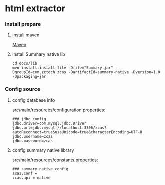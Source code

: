 html extractor
===============

### Install prepare ###

1. install maven

    [Maven](http://maven.apache.org/)

2. install Summary native lib

    ```
    cd docs/lib
    mvn install:install-file -Dfile="Summary.jar" -DgroupId=com.zctech.zcas -DartifactId=summary-native -Dversion=1.0 -Dpackaging=jar
    ```

### Config source ###

1. config database info

    src/main/resources/configuration.properties:

    ```
    ### jdbc config
    jdbc.driver=com.mysql.jdbc.Driver
    jdbc.url=jdbc:mysql://localhost:3306/zcas?autoReconnect=true&useUnicode=true&characterEncoding=UTF-8
    jdbc.username=zcas
    jdbc.password=zcas
    ```

2. config summary native library

    src/main/resources/constants.properties:

    ```
    ### summary native config
    zcas.conf = 
    zcas.api = native
    ```
